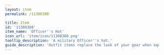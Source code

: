 ```yaml
---
layout: item
permalink: /11300308

title: Item
id: '11300308'
item_name: 'Officer''s Hat'
icon_url: 'item/icon/11300308.png'
tooltip_description: 'A military Officer''s hat.'
guide_description: 'Outfit items replace the look of your gear when equipped.'
---
```


